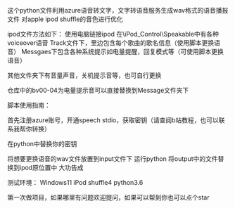 这个python文件利用azure语音转文字，文字转语音服务生成wav格式的语音播报文件
对apple ipod shuffle的音色进行优化


ipod文件方法如下：
使用电脑链接ipod
在\iPod_Control\Speakable中有各种voiceover语音
Track文件下，里边包含每个歌曲的歌名信息（使用脚本更换语音）
Messgaes下包含各种系统提示如电量提醒，回复模式等（可使用脚本更换语音）

其他文件夹下有音量声音，关机提示音等，也可自行更换

仓库中的bv00-04为电量提示音可以直接替换到Message文件夹下

脚本使用指南：

首先注册azure账号，开通speech stdio，获取密钥（请查阅b站教程，也可以联系我帮你转换）

在python中替换你的密钥

将想要更换语音的wav文件放置到input文件下
运行python
将output中的文件替换到ipod原位置中
大功告成


测试环境：
Windows11
iPod shuffle4
python3.6






第一次做项目，如果哪里有问题欢迎提问，如果可以帮到你也可以点个star
